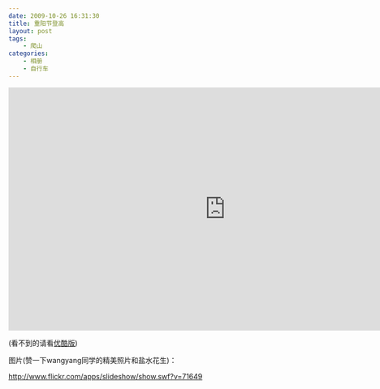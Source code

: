 ```yaml
---
date: 2009-10-26 16:31:30
title: 重阳节登高
layout: post
tags:
    - 爬山
categories:
    - 相册
    - 自行车
---
```

<iframe width="853" height="480" src="http://www.youtube.com/embed/MOQVadavObQ?rel=0" frameborder="0" allowfullscreen></iframe>

(看不到的请看<a href="http://v.youku.com/v_show/id_XMTkyNjc1MTA4.html">优酷版</a>)

图片(赞一下wangyang同学的精美照片和盐水花生)：

<a href="http://www.flickr.com/apps/slideshow/show.swf?v=71649">http://www.flickr.com/apps/slideshow/show.swf?v=71649</a>